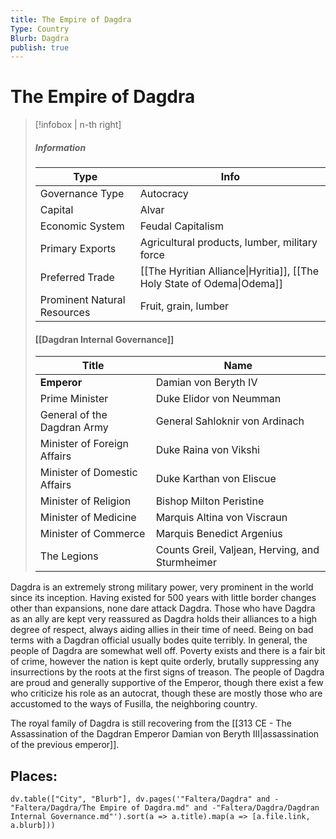 ```yaml
---
title: The Empire of Dagdra
Type: Country
Blurb: Dagdra
publish: true
---
```


# The Empire of Dagdra

> [!infobox | n-th right]
>
> ##### Information
>
> | Type                        | Info                                                                   |
> | --------------------------- | ---------------------------------------------------------------------- |
> | Governance Type             | Autocracy                                                              |
> | Capital                     | Alvar                                                                  |
> | Economic System             | Feudal Capitalism                                                      |
> | Primary Exports             | Agricultural products, lumber, military force                          |
> | Preferred Trade             | [[The Hyritian Alliance\|Hyritia]], [[The Holy State of Odema\|Odema]] |
> | Prominent Natural Resources | Fruit, grain, lumber                                                   |
>
> #### [[Dagdran Internal Governance]]
>
> | Title                        | Name                                            |
> | ---------------------------- | ----------------------------------------------- |
> | **Emperor**                  | Damian von Beryth IV                            |
> | Prime Minister               | Duke Elidor von Neumman                         |
> | General of the Dagdran Army  | General Sahloknir von Ardinach                  |
> | Minister of Foreign Affairs  | Duke Raina von Vikshi                           |
> | Minister of Domestic Affairs | Duke Karthan von Eliscue                        |
> | Minister of Religion         | Bishop Milton Peristine                         |
> | Minister of Medicine         | Marquis Altina von Viscraun                     |
> | Minister of Commerce         | Marquis Benedict Argenius                       |
> | The Legions                  | Counts Greil, Valjean, Herving, and Sturmheimer |

Dagdra is an extremely strong military power, very prominent in the world since its inception. Having existed for 500 years with little border changes other than expansions, none dare attack Dagdra. Those who have Dagdra as an ally are kept very reassured as Dagdra holds their alliances to a high degree of respect, always aiding allies in their time of need. Being on bad terms with a Dagdran official usually bodes quite terribly. In general, the people of Dagdra are somewhat well off. Poverty exists and there is a fair bit of crime, however the nation is kept quite orderly, brutally suppressing any insurrections by the roots at the first signs of treason. The people of Dagdra are proud and generally supportive of the Emperor, though there exist a few who criticize his role as an autocrat, though these are mostly those who are accustomed to the ways of Fusilla, the neighboring country.

The royal family of Dagdra is still recovering from the [[313 CE - The Assassination of the Dagdran Emperor Damian von Beryth III|assassination of the previous emperor]].

## Places:

```dataviewjs
dv.table(["City", "Blurb"], dv.pages('"Faltera/Dagdra" and -"Faltera/Dagdra/The Empire of Dagdra.md" and -"Faltera/Dagdra/Dagdran Internal Governance.md"').sort(a => a.title).map(a => [a.file.link, a.blurb]))
```
